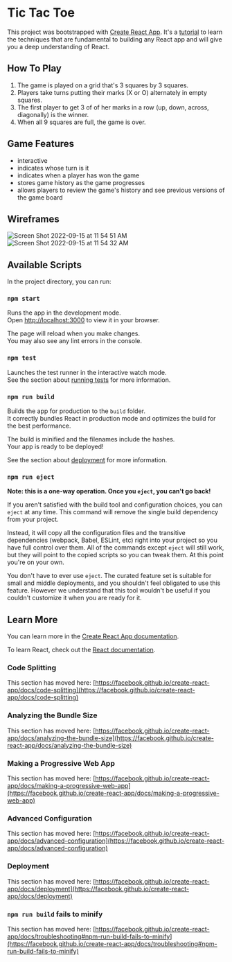 # Tic Tac Toe

This project was bootstrapped with [Create React App](https://github.com/facebook/create-react-app).
It's a [tutorial](https://reactjs.org/tutorial/tutorial.html#complex-features-become-simple) to learn the techniques that are fundamental to building any React app and will give you a deep understanding of React.

## How To Play
1. The game is played on a grid that's 3 squares by 3 squares.
2. Players take turns putting their marks (X or O) alternately in empty squares.
3. The first player to get 3 of of her marks in a row (up, down, across, diagonally) is the winner.
4. When all 9 squares are full, the game is over.

## Game Features
- interactive
- indicates whose turn is it
- indicates when a player has won the game
- stores game history as the game progresses
- allows players to review the game's history and see previous versions of the game board

## Wireframes
![Screen Shot 2022-09-15 at 11 54 51 AM](https://user-images.githubusercontent.com/63468278/190486433-dfc7bb20-5c52-4007-8f75-65259588fca0.png)
![Screen Shot 2022-09-15 at 11 54 32 AM](https://user-images.githubusercontent.com/63468278/190486369-6e773168-c3b0-4a3d-8feb-083f18f6de00.png)

## Available Scripts

In the project directory, you can run:

### `npm start`

Runs the app in the development mode.\
Open [http://localhost:3000](http://localhost:3000) to view it in your browser.

The page will reload when you make changes.\
You may also see any lint errors in the console.

### `npm test`

Launches the test runner in the interactive watch mode.\
See the section about [running tests](https://facebook.github.io/create-react-app/docs/running-tests) for more information.

### `npm run build`

Builds the app for production to the `build` folder.\
It correctly bundles React in production mode and optimizes the build for the best performance.

The build is minified and the filenames include the hashes.\
Your app is ready to be deployed!

See the section about [deployment](https://facebook.github.io/create-react-app/docs/deployment) for more information.

### `npm run eject`

**Note: this is a one-way operation. Once you `eject`, you can't go back!**

If you aren't satisfied with the build tool and configuration choices, you can `eject` at any time. This command will remove the single build dependency from your project.

Instead, it will copy all the configuration files and the transitive dependencies (webpack, Babel, ESLint, etc) right into your project so you have full control over them. All of the commands except `eject` will still work, but they will point to the copied scripts so you can tweak them. At this point you're on your own.

You don't have to ever use `eject`. The curated feature set is suitable for small and middle deployments, and you shouldn't feel obligated to use this feature. However we understand that this tool wouldn't be useful if you couldn't customize it when you are ready for it.

## Learn More

You can learn more in the [Create React App documentation](https://facebook.github.io/create-react-app/docs/getting-started).

To learn React, check out the [React documentation](https://reactjs.org/).

### Code Splitting

This section has moved here: [https://facebook.github.io/create-react-app/docs/code-splitting](https://facebook.github.io/create-react-app/docs/code-splitting)

### Analyzing the Bundle Size

This section has moved here: [https://facebook.github.io/create-react-app/docs/analyzing-the-bundle-size](https://facebook.github.io/create-react-app/docs/analyzing-the-bundle-size)

### Making a Progressive Web App

This section has moved here: [https://facebook.github.io/create-react-app/docs/making-a-progressive-web-app](https://facebook.github.io/create-react-app/docs/making-a-progressive-web-app)

### Advanced Configuration

This section has moved here: [https://facebook.github.io/create-react-app/docs/advanced-configuration](https://facebook.github.io/create-react-app/docs/advanced-configuration)

### Deployment

This section has moved here: [https://facebook.github.io/create-react-app/docs/deployment](https://facebook.github.io/create-react-app/docs/deployment)

### `npm run build` fails to minify

This section has moved here: [https://facebook.github.io/create-react-app/docs/troubleshooting#npm-run-build-fails-to-minify](https://facebook.github.io/create-react-app/docs/troubleshooting#npm-run-build-fails-to-minify)
